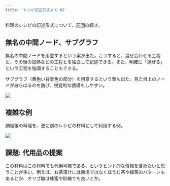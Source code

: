 ```yaml
---
title: 'レシピ記述形式メモ #2'
---
```

料理のレシピの記述形式について、[前回](https://r7kamura.com/articles/2022-05-13-mermaid-recipe-memo)の続き。

無名の中間ノード、サブグラフ
--------------

無名の中間ノードを用意するという案が出た。こうすると、混ぜ合わせる工程と、その後の加熱などの工程とを独立して記述できる。また、明確に「混ぜる」という工程を強調することもできる。

サブグラフ（黄色い背景色の部分）を用意するという案も出た。見た目上のノードが散らばるのを防げ、視覚的な誘導もしやすい。

![](https://lh3.googleusercontent.com/PlLcM1cEj-oUpPDNGflwvjvZaNjnGECpltxI_z8f7qUnrcNOYhStKUMFHMxyNEpzTY2nYVX2Ydh22QT64oKF8KNg-Knd03Ak1VRSlJcOWa_vTmiQu3F438zcXYASuzvRRQRAEgWb5wRaf3vDK5w7lg)

複雑な例
----

調理後の料理を、更に別のレシピの材料として利用する例。

![](https://lh5.googleusercontent.com/8-Geidm8hKfkCPmDzpU-DmbzeHDysMxPYbylmDARBNNFndOlNgSCUlW8QI6ObQfxemNoW-7jEQBN82TTAsxRE8Qd4JM5KTqZBZ6SsenEtois0O-oRBXgzc83CgFrCbfZy0e618JAy2iiiXTvuy7GLg)

課題: 代用品の提案
----------

この材料はこの材料でも代用可能である、というヒント的な情報を含めたいと思うことが多い。例えば、お茶漬けには熱湯ではなくほうじ茶や緑茶のパターンもあるとか、オリゴ糖は蜂蜜や砂糖でも良いとか。
